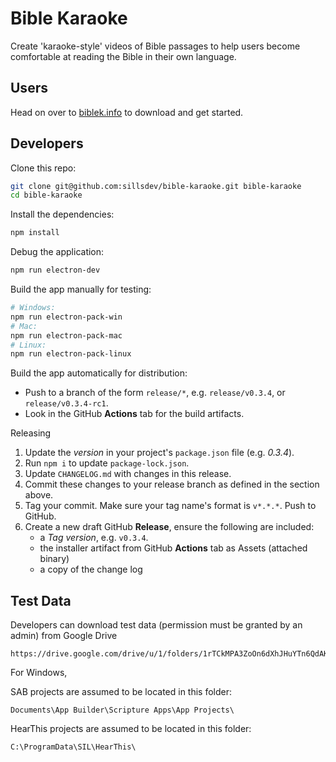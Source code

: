 # Bible Karaoke

Create 'karaoke-style' videos of Bible passages to help users become comfortable at reading the Bible in their own language.

## Users

Head on over to [biblek.info](http://biblek.info) to download and get started.

## Developers

Clone this repo:
```sh
git clone git@github.com:sillsdev/bible-karaoke.git bible-karaoke
cd bible-karaoke
```

Install the dependencies:
```sh
npm install
```

Debug the application:
```sh
npm run electron-dev
```

Build the app manually for testing:
```sh
# Windows:
npm run electron-pack-win
# Mac:
npm run electron-pack-mac
# Linux:
npm run electron-pack-linux
```

Build the app automatically for distribution:
* Push to a branch of the form `release/*`, e.g. `release/v0.3.4`, or `release/v0.3.4-rc1`.
* Look in the GitHub **Actions** tab for the build artifacts.

Releasing
1. Update the *version* in your project's `package.json` file (e.g. *0.3.4*).
2. Run `npm i` to update `package-lock.json`.
3. Update `CHANGELOG.md` with changes in this release.
4. Commit these changes to your release branch as defined in the section above.
5. Tag your commit. Make sure your tag name's format is `v*.*.*`. Push to GitHub.
6. Create a new draft GitHub **Release**, ensure the following are included:
    * a *Tag version*, e.g. `v0.3.4`.
    * the installer artifact from GitHub **Actions** tab as Assets (attached binary)
    * a copy of the change log

## Test Data

Developers can download test data (permission must be granted by an admin) from Google Drive
```
https://drive.google.com/drive/u/1/folders/1rTCkMPA3ZoOn6dXhJHuYTn6QdAKfBj0X
```
For Windows,

SAB projects are assumed to be located in this folder:
```
Documents\App Builder\Scripture Apps\App Projects\
```
HearThis projects are assumed to be located in this folder:
```
C:\ProgramData\SIL\HearThis\
```
